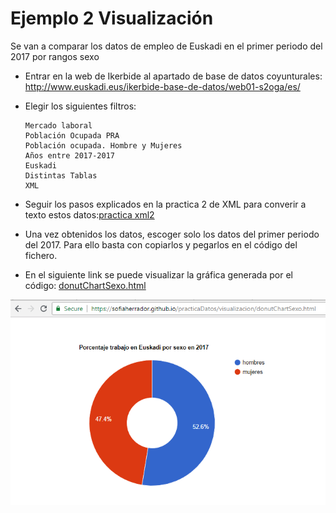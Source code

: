 # Ejemplo 2 Visualización
Se van a comparar los datos de empleo de Euskadi en el primer periodo del 2017 por rangos sexo

- Entrar en la web de Ikerbide al apartado de base de datos coyunturales: 
<http://www.euskadi.eus/ikerbide-base-de-datos/web01-s2oga/es/>
- Elegir los siguientes filtros:

      Mercado laboral
      Población Ocupada PRA
      Población ocupada. Hombre y Mujeres
      Años entre 2017-2017
      Euskadi
      Distintas Tablas
      XML
- Seguir los pasos explicados en la practica 2 de XML para converir a texto estos datos:[practica xml2](../practicas/xml2)

- Una vez obtenidos los datos, escoger solo los datos del primer periodo del 2017. Para ello basta con copiarlos y pegarlos en el código del fichero. 
- En el siguiente link se puede visualizar la gráfica generada por el código:
[donutChartSexo.html](../visualizacion/donutChartSexo.html)

![List of categories](../fotos/fotos/Capture%2045.PNG)
